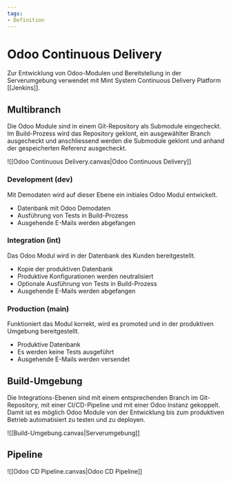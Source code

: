 ```yaml
---
tags:
- Definition
---
```

# Odoo Continuous Delivery

Zur Entwicklung von Odoo-Modulen und Bereitstellung in der Serverumgebung verwendet mit Mint System Continuous Delivery Platform [[Jenkins]].

## Multibranch

Die Odoo Module sind in einem Git-Repository als Submodule eingecheckt. Im Build-Prozess wird das Repository geklont, ein ausgewählter Branch ausgecheckt und anschliessend werden die Submodule geklont und anhand der gespeicherten Referenz ausgecheckt.  

![[Odoo Continuous Delivery.canvas|Odoo Continuous Delivery]]

### Development (dev)

Mit Demodaten wird auf dieser Ebene ein initiales Odoo Modul entwickelt. 

* Datenbank mit Odoo Demodaten
* Ausführung von Tests in Build-Prozess
* Ausgehende E-Mails werden abgefangen 

###  Integration (int)

Das Odoo Modul wird in der Datenbank des Kunden bereitgestellt.

* Kopie der produktiven Datenbank
* Produktive Konfigurationen werden neutralisiert
* Optionale Ausführung von Tests in Build-Prozess
* Ausgehende E-Mails werden abgefangen

### Production (main)

Funktioniert das Modul korrekt, wird es promoted und in der produktiven Umgebung bereitgestellt.

* Produktive Datenbank
* Es werden keine Tests ausgeführt
* Ausgehende E-Mails werden versendet 

## Build-Umgebung

Die Integrations-Ebenen sind mit einem entsprechenden Branch im Git-Repository, mit einer CI/CD-Pipeline und mit einer Odoo Instanz gekoppelt. Damit ist es möglich Odoo Module von der Entwicklung bis zum produktiven Betrieb automatisiert zu testen und zu deployen. 

![[Build-Umgebung.canvas|Serverumgebung]]

## Pipeline

![[Odoo CD Pipeline.canvas|Odoo CD Pipeline]]